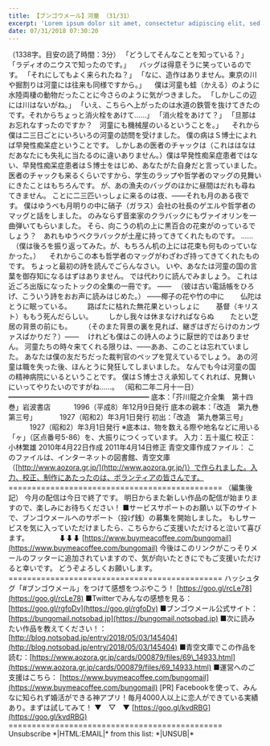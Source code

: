 ```yaml
---
title: 【ブンゴウメール】河童 （31/31）
excerpt: 'Lorem ipsum dolor sit amet, consectetur adipiscing elit, sed do eiusmod tempor incididunt ut labore et dolore magna aliqua. Praesent elementum facilisis leo vel fringilla est ullamcorper eget. At imperdiet dui accumsan sit amet nulla facilisi morbi tempus.'
date: 07/31/2018 07:30:20
---
```


（1338字。目安の読了時間：3分） 「どうしてそんなことを知っている？」 「ラディオのニウスで知ったのです。」 　バッグは得意そうに笑っているのです。 「それにしてもよく来られたね？」 「なに、造作はありません。東京の川や掘割りは河童には往来も同様ですから。」 　僕は河童も蛙（かえる）のように水陸両棲の動物だったことに今さらのように気がつきました。 「しかしこの辺には川はないがね。」 「いえ、こちらへ上がったのは水道の鉄管を抜けてきたのです。それからちょっと消火栓をあけて……」 「消火栓をあけて？」 「旦那はお忘れなすったのですか？　河童にも機械屋のいるということを。」 　それから僕は二三日ごとにいろいろの河童の訪問を受けました。 僕の病はＳ博士によれば早発性痴呆症ということです。 しかしあの医者のチャックは（これははなはだあなたにも失礼に当たるのに違いありません。）僕は早発性痴呆症患者ではない、早発性痴呆症患者はＳ博士をはじめ、あなたがた自身だと言っていました。 医者のチャックも来るくらいですから、学生のラップや哲学者のマッグの見舞いにきたことはもちろんです。 が、あの漁夫のバッグのほかに昼間はだれも尋ねてきません。 ことに二三匹いっしょに来るのは夜、――それも月のある夜です。 僕はゆうべも月明りの中に硝子（ガラス）会社の社長のゲエルや哲学者のマッグと話をしました。 のみならず音楽家のクラバックにもヴァイオリンを一曲弾いてもらいました。 そら、向こうの机の上に黒百合の花束がのっているでしょう？　あれもゆうべクラバックが土産に持ってきてくれたものです。 …… 　（僕は後ろを振り返ってみた。が、もちろん机の上には花束も何ものっていなかった。） 　それからこの本も哲学者のマッグがわざわざ持ってきてくれたものです。 ちょっと最初の詩を読んでごらんなさい。 いや、あなたは河童の国の言葉を御存知になるはずはありません。 では代わりに読んでみましょう。 これは近ごろ出版になったトックの全集の一冊です。 ―― 　（彼は古い電話帳をひろげ、こういう詩をおお声に読みはじめた。） ――椰子の花や竹の中に 　　仏陀はとうに眠っている。 　　路ばたに枯れた無花果といっしょに 　　基督（キリスト）ももう死んだらしい。 　　しかし我々は休まなければならぬ 　　たとい芝居の背景の前にも。 　　（そのまた背景の裏を見れば、継ぎはぎだらけのカンヴァスばかりだ？）―― 　けれども僕はこの詩人のように厭世的ではありません。 河童たちの時々来てくれる限りは、――ああ、このことは忘れていました。 あなたは僕の友だちだった裁判官のペップを覚えているでしょう。 あの河童は職を失った後、ほんとうに発狂してしまいました。 なんでも今は河童の国の精神病院にいるということです。 僕はＳ博士さえ承知してくれれば、見舞いにいってやりたいのですがね……。 （昭和二年二月十一日） ━━━━━━━━━━━━━━━━━━━━ 底本：「芥川龍之介全集　第十四巻」岩波書店 　　　1996（平成8）年12月9日発行 底本の親本：「改造　第九巻第三号」 　　　1927（昭和2）年3月1日発行 初出：「改造　第九巻第三号」 　　　1927（昭和2）年3月1日発行 ※底本は、物を数える際や地名などに用いる「ヶ」（区点番号5-86）を、大振りにつくっています。 入力：五十嵐仁 校正：小林繁雄 2010年4月22日作成 2011年4月14日修正 青空文庫作成ファイル： このファイルは、インターネットの図書館、青空文庫（[http://www.aozora.gr.jp/](http://www.aozora.gr.jp/)）で作られました。入力、校正、制作にあたったのは、ボランティアの皆さんです。 ============================================== （編集後記） 今月の配信は今日で終了です。 明日からまた新しい作品の配信が始まりますので、楽しみにお待ちください！ ■サービスサポートのお願い 以下のサイトで、ブンゴウメールへのサポート（投げ銭）の募集を開始しました。 もしサービスを気に入っていただけましたら、こちらからご支援いただけると泣いて喜びます。 　　　　⬇⬇⬇ [https://www.buymeacoffee.com/bungomail](https://www.buymeacoffee.com/bungomail) 今後はこのリンクがこっそりメールのフッターに追加されていますので、気が向いたときにでもご支援いただけると幸いです。 どうぞよろしくお願いします。 ============================================== ハッシュタグ「#ブンゴウメール」をつけて感想をつぶやこう！ [https://goo.gl/rcLe78](https://goo.gl/rcLe78) ■Twitterでみんなの感想を見る：[https://goo.gl/rgfoDv](https://goo.gl/rgfoDv) ■ブンゴウメール公式サイト：[https://bungomail.notsobad.jp](https://bungomail.notsobad.jp) ■次に読みたい作品を教えてください！：[http://blog.notsobad.jp/entry/2018/05/03/145404](http://blog.notsobad.jp/entry/2018/05/03/145404) ■青空文庫でこの作品を読む：[https://www.aozora.gr.jp/cards/000879/files/69\_14933.html](https://www.aozora.gr.jp/cards/000879/files/69_14933.html) ■運営へのご支援はこちら： [https://www.buymeacoffee.com/bungomail](https://www.buymeacoffee.com/bungomail) \[PR\] Facebookを使って、みんなに知られず婚活ができる神アプリ！毎月4000人以上に恋人ができている実績あり。まずは試してみて！ ▼　▽　▼ [https://goo.gl/kvdRBG](https://goo.gl/kvdRBG) ============================================== Unsubscribe \*|HTML:EMAIL|\* from this list: \*|UNSUB|\*